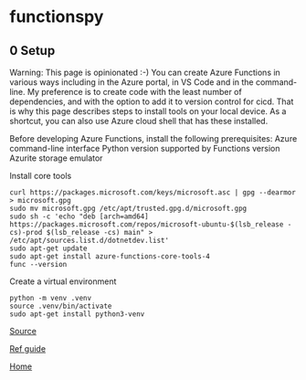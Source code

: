 # functionspy

## 0 Setup
Warning: This page is opinionated :-) You can create Azure Functions in various ways including in the Azure portal, in VS Code and in the command-line. My preference is to create code with the least number of dependencies, and with the option to add it to version control for cicd. That is why this page describes steps to install tools on your local device. As a  shortcut, you can also use Azure cloud shell that has these installed. 

Before developing Azure Functions, install the following prerequisites:
Azure command-line interface
Python version supported by Functions version
Azurite storage emulator

Install core tools
```
curl https://packages.microsoft.com/keys/microsoft.asc | gpg --dearmor > microsoft.gpg
sudo mv microsoft.gpg /etc/apt/trusted.gpg.d/microsoft.gpg
sudo sh -c 'echo "deb [arch=amd64] https://packages.microsoft.com/repos/microsoft-ubuntu-$(lsb_release -cs)-prod $(lsb_release -cs) main" > /etc/apt/sources.list.d/dotnetdev.list'
sudo apt-get update
sudo apt-get install azure-functions-core-tools-4
func --version
```

Create a virtual environment
```
python -m venv .venv
source .venv/bin/activate
sudo apt-get install python3-venv
```

[Source](https://learn.microsoft.com/azure/azure-functions/create-first-function-cli-python)

[Ref guide](https://learn.microsoft.com/azure/azure-functions/functions-reference-python)

[Home](../README.md)